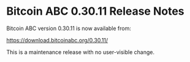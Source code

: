 # Bitcoin ABC 0.30.11 Release Notes

Bitcoin ABC version 0.30.11 is now available from:

  <https://download.bitcoinabc.org/0.30.11/>

This is a maintenance release with no user-visible change.
